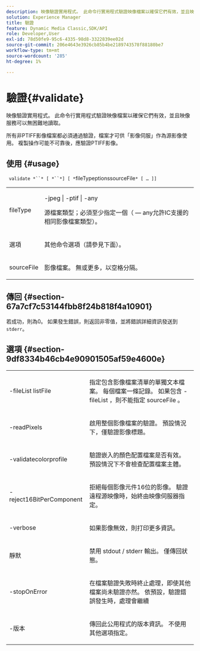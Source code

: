 ```yaml
---
description: 映像驗證實用程式。 此命令行實用程式驗證映像檔案以確保它們有效，並且映像服務可以無困難地讀取。
solution: Experience Manager
title: 驗證
feature: Dynamic Media Classic,SDK/API
role: Developer,User
exl-id: 78d50fe9-95c6-4335-98d8-3322839ee02d
source-git-commit: 206e4643e3926cb85b4be2189743578f88180be7
workflow-type: tm+mt
source-wordcount: '285'
ht-degree: 1%

---
```


# 驗證{#validate}

映像驗證實用程式。 此命令行實用程式驗證映像檔案以確保它們有效，並且映像服務可以無困難地讀取。

所有非PTIFF影像檔案都必須通過驗證，檔案才可供「影像伺服」作為源影像使用。 複製操作可能不可靠後，應驗證PTIFF影像。

## 使用 {#usage}

` validate *``* [ *``*] [ *`fileTypeptionssourceFile`* [ … ]]`

<table id="simpletable_D2C6B20E1007433AB4184A73046A44F0"> 
 <tr class="strow"> 
  <td class="stentry"> <p> <span class="codeph"> <span class="varname"> fileType  </span> </span> </p> </td> 
  <td class="stentry"> <p> <span class="codeph"> -jpeg | -ptif | -any  </span> </p> <p>源檔案類型；必須至少指定一個（ — any允許IC支援的相同影像檔案類型）。 </p> </td> 
 </tr> 
 <tr class="strow"> 
  <td class="stentry"> <p> <span class="codeph"> <span class="varname"> 選項  </span> </span> </p> </td> 
  <td class="stentry"> <p>其他命令選項（請參見下面）。 </p> </td> 
 </tr> 
 <tr class="strow"> 
  <td class="stentry"> <p> <span class="codeph"> <span class="varname"> sourceFile  </span> </span> </p> </td> 
  <td class="stentry"> <p> 影像檔案。 無或更多，以空格分隔。 </p> </td> 
 </tr> 
</table>

## 傳回 {#section-67a7cf7c53144fbb8f24b818f4a10901}

若成功，則為0。 如果發生錯誤，則返回非零值，並將錯誤詳細資訊發送到`stderr`。

## 選項 {#section-9df8334b46cb4e90901505af59e4600e}

<table id="simpletable_004B1A29BDFD40A9B89E4CBD23119B3F"> 
 <tr class="strow"> 
  <td class="stentry"> <p> <span class="codeph"> -fileList  <span class="varname"> listFile  </span> </span> </p> </td> 
  <td class="stentry"> <p>指定包含影像檔案清單的單獨文本檔案。 每個檔案一條記錄。 如果包含<span class="codeph"> -fileList </span>，則不能指定<span class="varname"> sourceFile </span>。 </p> </td> 
 </tr> 
 <tr class="strow"> 
  <td class="stentry"> <p> <span class="codeph"> -readPixels  </span> </p> </td> 
  <td class="stentry"> <p>啟用整個影像檔案的驗證。 預設情況下，僅驗證影像標題。 </p> </td> 
 </tr> 
 <tr class="strow"> 
  <td class="stentry"> <p> <span class="codeph"> -validatecolorprofile  </span> </p> </td> 
  <td class="stentry"> <p>驗證嵌入的顏色配置檔案是否有效。 預設情況下不會檢查配置檔案主體。 </p> </td> 
 </tr> 
 <tr class="strow"> 
  <td class="stentry"> <p> <span class="codeph"> -reject16BitPerComponent  </span> </p> </td> 
  <td class="stentry"> <p> 拒絕每個影像元件16位的影像。 驗證遠程源映像時，始終由映像伺服器指定。 </p> </td> 
 </tr> 
 <tr class="strow"> 
  <td class="stentry"> <p> <span class="codeph"> -verbose  </span> </p> </td> 
  <td class="stentry"> <p> 如果影像無效，則打印更多資訊。 </p> </td> 
 </tr> 
 <tr class="strow"> 
  <td class="stentry"> <p> <span class="codeph"> 靜默  </span> </p> </td> 
  <td class="stentry"> <p>禁用<span class="codeph"> stdout </span>/ <span class="codeph"> stderr </span>輸出。 僅傳回狀態。 </p> </td> 
 </tr> 
 <tr class="strow"> 
  <td class="stentry"> <p> <span class="codeph"> -stopOnError  </span> </p> </td> 
  <td class="stentry"> <p>在檔案驗證失敗時終止處理，即使其他檔案尚未驗證亦然。 依預設，驗證錯誤發生時，處理會繼續 </p> </td> 
 </tr> 
 <tr class="strow"> 
  <td class="stentry"> <p> <span class="codeph"> -版本 </span> </p> </td> 
  <td class="stentry"> <p>傳回此公用程式的版本資訊。 不使用其他選項指定。 </p> </td> 
 </tr> 
</table>
